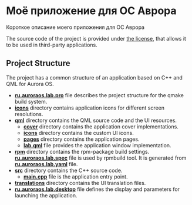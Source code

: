 # Моё приложение для ОС Аврора

Короткое описание моего приложения для ОС Аврора

The source code of the project is provided under
[the license](LICENSE.BSD-3-CLAUSE.md),
that allows it to be used in third-party applications.

## Project Structure

The project has a common structure
of an application based on C++ and QML for Aurora OS.

* **[ru.auroraos.lab.pro](ru.auroraos.lab.pro)** file
  describes the project structure for the qmake build system.
* **[icons](icons)** directory contains application icons for different screen resolutions.
* **[qml](qml)** directory contains the QML source code and the UI resources.
  * **[cover](qml/cover)** directory contains the application cover implementations.
  * **[icons](qml/icons)** directory contains the custom UI icons.
  * **[pages](qml/pages)** directory contains the application pages.
  * **[lab.qml](qml/lab.qml)** file
    provides the application window implementation.
* **[rpm](rpm)** directory contains the rpm-package build settings.
  **[ru.auroraos.lab.spec](rpm/ru.auroraos.lab.spec)** file is used by rpmbuild tool.
  It is generated from **[ru.auroraos.lab.yaml](rpm/ru.auroraos.lab.yaml)** file.
* **[src](src)** directory contains the C++ source code.
  * **[main.cpp](src/main.cpp)** file is the application entry point.
* **[translations](translations)** directory contains the UI translation files.
* **[ru.auroraos.lab.desktop](ru.auroraos.lab.desktop)** file
  defines the display and parameters for launching the application.